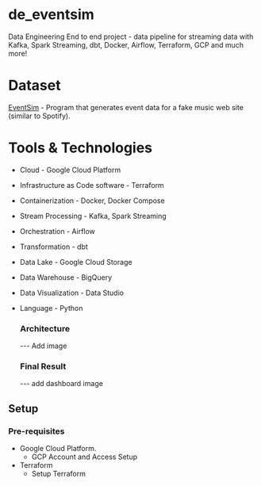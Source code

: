 # de_eventsim
Data Engineering End to end project - data pipeline for streaming data with Kafka, Spark Streaming, dbt, Docker, Airflow, Terraform, GCP and much more!

# Dataset
[EventSim](https://github.com/Interana/eventsim) - Program that generates event data for a fake music web site (similar to Spotify).


# Tools & Technologies
- Cloud - Google Cloud Platform
- Infrastructure as Code software - Terraform
- Containerization - Docker, Docker Compose
- Stream Processing - Kafka, Spark Streaming
- Orchestration - Airflow
- Transformation - dbt
- Data Lake - Google Cloud Storage
- Data Warehouse - BigQuery
- Data Visualization - Data Studio
- Language - Python

  ### Architecture
  --- Add image
  ### Final Result
  --- add dashboard image

## Setup

### Pre-requisites

- Google Cloud Platform. 
  - GCP Account and Access Setup
- Terraform
  - Setup Terraform


  
